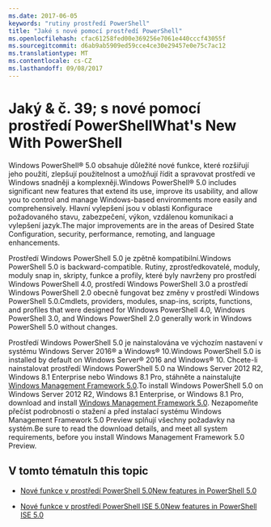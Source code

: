 ```yaml
---
ms.date: 2017-06-05
keywords: "rutiny prostředí PowerShell"
title: "Jaké s nové pomocí prostředí PowerShell"
ms.openlocfilehash: cfac61258fed00e369256e7061e440cccf43055f
ms.sourcegitcommit: d6ab9ab5909ed59cce4ce30e29457e0e75c7ac12
ms.translationtype: MT
ms.contentlocale: cs-CZ
ms.lasthandoff: 09/08/2017
---
```

# <a name="what39s-new-with-powershell"></a><span data-ttu-id="ea032-103">Jaký & č. 39; s nové pomocí prostředí PowerShell</span><span class="sxs-lookup"><span data-stu-id="ea032-103">What&#39;s New With PowerShell</span></span>
<span data-ttu-id="ea032-104">Windows PowerShell® 5.0 obsahuje důležité nové funkce, které rozšiřují jeho použití, zlepšují použitelnost a umožňují řídit a spravovat prostředí ve Windows snadněji a komplexněji.</span><span class="sxs-lookup"><span data-stu-id="ea032-104">Windows PowerShell® 5.0 includes significant new features that extend its use, improve its usability, and allow you to control and manage Windows-based environments more easily and comprehensively.</span></span>  <span data-ttu-id="ea032-105">Hlavní vylepšení jsou v oblasti Konfigurace požadovaného stavu, zabezpečení, výkon, vzdálenou komunikaci a vylepšení jazyk.</span><span class="sxs-lookup"><span data-stu-id="ea032-105">The major improvements are in the areas of Desired State Configuration, security, performance, remoting, and language enhancements.</span></span>

<span data-ttu-id="ea032-106">Prostředí Windows PowerShell 5.0 je zpětně kompatibilní.</span><span class="sxs-lookup"><span data-stu-id="ea032-106">Windows PowerShell 5.0 is backward-compatible.</span></span> <span data-ttu-id="ea032-107">Rutiny, zprostředkovatelé, moduly, moduly snap in, skripty, funkce a profily, které byly navrženy pro prostředí Windows PowerShell 4.0, prostředí Windows PowerShell 3.0 a prostředí Windows PowerShell 2.0 obecně fungovat bez změny v prostředí Windows PowerShell 5.0.</span><span class="sxs-lookup"><span data-stu-id="ea032-107">Cmdlets, providers, modules, snap-ins, scripts, functions, and profiles that were designed for Windows PowerShell 4.0, Windows PowerShell 3.0, and Windows PowerShell 2.0 generally work in Windows PowerShell 5.0 without changes.</span></span>

<span data-ttu-id="ea032-108">Prostředí Windows PowerShell 5.0 je nainstalována ve výchozím nastavení v systému Windows Server 2016® a Windows® 10.</span><span class="sxs-lookup"><span data-stu-id="ea032-108">Windows PowerShell 5.0 is installed by default on Windows Server® 2016 and Windows® 10.</span></span> <span data-ttu-id="ea032-109">Chcete-li nainstalovat prostředí Windows PowerShell 5.0 na Windows Server 2012 R2, Windows 8.1 Enterprise nebo Windows 8.1 Pro, stáhněte a nainstalujte [Windows Management Framework 5.0](https://go.microsoft.com/fwlink/?linkid=830436).</span><span class="sxs-lookup"><span data-stu-id="ea032-109">To install Windows PowerShell 5.0 on Windows Server 2012 R2, Windows 8.1 Enterprise, or Windows 8.1 Pro, download and install [Windows Management Framework 5.0](https://go.microsoft.com/fwlink/?linkid=830436).</span></span> <span data-ttu-id="ea032-110">Nezapomeňte přečíst podrobnosti o stažení a před instalací systému Windows Management Framework 5.0 Preview splňují všechny požadavky na systém.</span><span class="sxs-lookup"><span data-stu-id="ea032-110">Be sure to read the download details, and meet all system requirements, before you install Windows Management Framework 5.0 Preview.</span></span>

## <a name="in-this-topic"></a><span data-ttu-id="ea032-111">V tomto tématu</span><span class="sxs-lookup"><span data-stu-id="ea032-111">In this topic</span></span>

- [<span data-ttu-id="ea032-112">Nové funkce v prostředí PowerShell 5.0</span><span class="sxs-lookup"><span data-stu-id="ea032-112">New features in  PowerShell 5.0</span></span>](What-s-New-in-Windows-PowerShell-50.md)

- [<span data-ttu-id="ea032-113">Nové funkce v prostředí PowerShell ISE 5.0</span><span class="sxs-lookup"><span data-stu-id="ea032-113">New features in PowerShell ISE 5.0</span></span>](What-s-New-in-the-PowerShell-50-ISE.md)

<!--
- New features in Windows PowerShell 4.0

- New features in Windows PowerShell 3.0
-->

